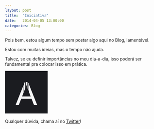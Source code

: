 ```yaml
---
layout: post
title:  "Iniciativa"
date:   2014-04-05 13:00:00
categories: Blog
---
```


Pois bem, estou algum tempo sem postar algo aqui no Blog, lamentável.

Estou com muitas ideias, mas o tempo não ajuda.

Talvez, se eu definir importâncias no meu dia-a-dia, isso poderá ser fundamental pra colocar isso em prática.

<img src="/img/posts/alkaw.png" />

Qualquer dúvida, chama aí no <a href="https://twitter.com/FRonchii" target="blank">Twitter</a>!